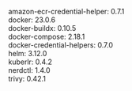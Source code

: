 amazon-ecr-credential-helper: 0.7.1 <br/>
docker: 23.0.6 <br/>
docker-buildx: 0.10.5 <br/>
docker-compose: 2.18.1 <br/>
docker-credential-helpers: 0.7.0 <br/>
helm: 3.12.0 <br/>
kuberlr: 0.4.2 <br/>
nerdctl: 1.4.0 <br/>
trivy: 0.42.1 <br/>
